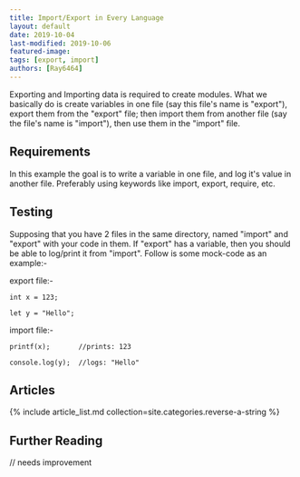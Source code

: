 ```yaml
---
title: Import/Export in Every Language
layout: default
date: 2019-10-04
last-modified: 2019-10-06
featured-image:
tags: [export, import]
authors: [Ray6464]
---
```


Exporting and Importing data is required to create modules. What we basically do is create variables in one file (say this file's name is "export"), export them from the "export" file; then import them from another file (say the file's name is "import"), then use them in the "import" file.

## Requirements

In this example the goal is to write a variable in one file, and log it's value in another file. Preferably using keywords like import, export, require, etc.

## Testing

Supposing that you have 2 files in the same directory, named "import" and "export" with your code in them. If "export" has a variable, then you should be able to log/print it from "import". Follow is some mock-code as an example:-  

export file:-  
```
int x = 123;  
```  
```
let y = "Hello";  
```  

import file:-  
```
printf(x);       //prints: 123
```  
```
console.log(y);  //logs: "Hello"  
```
## Articles

{% include article_list.md collection=site.categories.reverse-a-string %}

## Further Reading

// needs improvement
